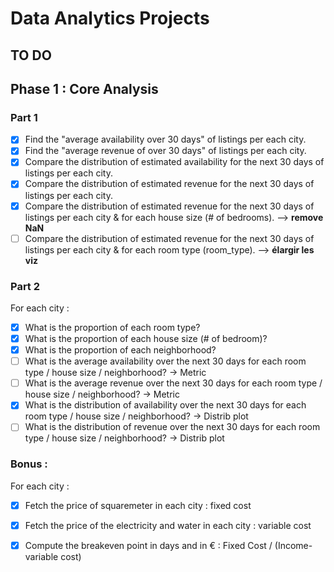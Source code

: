 # Data Analytics Projects

## TO DO 
## Phase 1 : Core Analysis
### Part 1

 - [X] Find the "average availability over 30 days" of listings per each city.
 - [X] Find the "average revenue of over 30 days" of listings per each city.
 - [X] Compare the distribution of estimated availability for the next 30 days of listings per each city.	
 - [X] Compare the distribution of estimated revenue for the next 30 days of listings per each city.
 - [X] Compare the distribution of estimated revenue for the next 30 days of listings per each city & for each house size (# of bedrooms). --> **remove NaN**
 - [ ] Compare the distribution of estimated revenue for the next 30 days of listings per each city & for each room type (room_type). --> **élargir les viz**

### Part 2 
For each city :

 - [X] What is the proportion of each room type?
 - [X] What is the proportion of each house size (# of bedroom)?
 - [X] What is the proportion of each neighborhood?
 - [ ] What is the average availability over the next 30 days for each room type / house size / neighborhood? -> Metric
 - [ ] What is the average revenue over the next 30 days for each room type / house size / neighborhood? -> Metric
 - [X] What is the distribution of availability over the next 30 days for each room type / house size / neighborhood? -> Distrib plot
 - [ ] What is the distribution of revenue over the next 30 days for each room type / house size / neighborhood? -> Distrib plot

### Bonus :
For each city :
- [X] Fetch the price of squaremeter in each city : fixed cost
- [X] Fetch the price of the electricity and water in each city : variable cost 
- [X] Compute the breakeven point in days and in € : Fixed Cost / (Income-variable cost)


